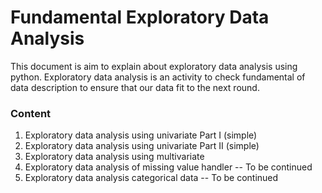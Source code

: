 # Fundamental Exploratory Data Analysis

This document is aim to explain about exploratory data analysis using python. Exploratory data analysis is an activity to check fundamental of data description to ensure that our data fit to the next round.


### Content
1. Exploratory data analysis using univariate Part I (simple)
2. Exploratory data analysis using univariate Part II (simple)
3. Exploratory data analysis using multivariate
4. Exploratory data analysis of missing value handler -- To be continued
5. Exploratory data analysis categorical data -- To be continued

